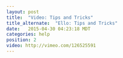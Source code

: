 ```yaml
---
layout: post
title:  "Video: Tips and Tricks"
title_alternate:  "Ello: Tips and Tricks"
date:   2015-04-30 04:23:18 MDT
categories: help
position: 2
video: http://vimeo.com/126525591
---
```

